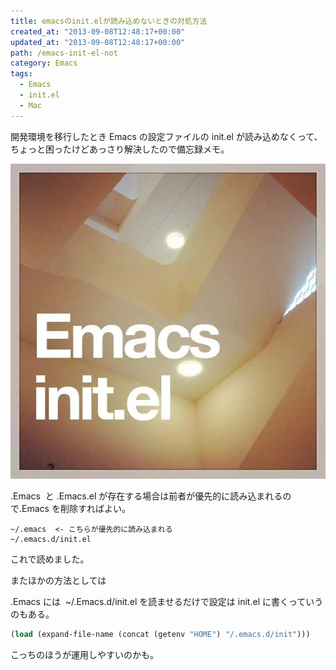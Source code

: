 ```yaml
---
title: emacsのinit.elが読み込めないときの対処方法
created_at: "2013-09-08T12:48:17+00:00"
updated_at: "2013-09-08T12:48:17+00:00"
path: /emacs-init-el-not
category: Emacs
tags:
  - Emacs
  - init.el
  - Mac
---
```


開発環境を移行したとき Emacs の設定ファイルの init.el が読み込めなくって、ちょっと困ったけどあっさり解決したので備忘録メモ。

![](./emacs_initel.webp)

.Emacs  と .Emacs.el が存在する場合は前者が優先的に読み込まれるので.Emacs を削除すればよい。

```
~/.emacs  <- こちらが優先的に読み込まれる
~/.emacs.d/init.el
```

これで読めました。

またほかの方法としては

.Emacs には  ~/.Emacs.d/init.el を読ませるだけで設定は init.el に書くっていうのもある。

```lisp
(load (expand-file-name (concat (getenv "HOME") "/.emacs.d/init")))
```

こっちのほうが運用しやすいのかも。
